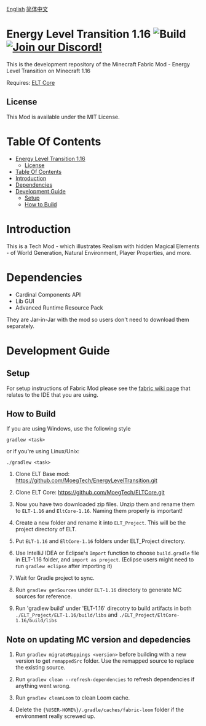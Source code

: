 [English](README.md)  [简体中文](README-zh_cn.md)

# Energy Level Transition 1.16 ![Build](https://github.com/MoegTech/EnergyLevelTransition/workflows/ELT%20Snapshot%20Build/badge.svg) [![Join our Discord!](https://img.shields.io/badge/Discord-Join%20Us-blue)](https://discord.gg/z7VUuT)

This is the development repository of the Minecraft Fabric Mod - Energy Level Transition on Minecraft 1.16

Requires: [ELT Core](https://github.com/MoegTech/ELTCore)

## License

This Mod is available under the MIT License. 

# Table Of Contents

- [Energy Level Transition 1.16](#energy-level-transition-116)
  - [License](#license)
- [Table Of Contents](#table-of-contents)
- [Introduction](#introduction)
- [Dependencies](#dependencies)
- [Development Guide](#development-guide)
  - [Setup](#setup)
  - [How to Build](#how-to-build)
  
# Introduction

This is a Tech Mod - which illustrates Realism with hidden Magical Elements - of World Generation, Natural Environment, Player Properties, and more. 

# Dependencies

- Cardinal Components API
- Lib GUI
- Advanced Runtime Resource Pack

They are Jar-in-Jar with the mod so users don't need to download them separately. 

# Development Guide

## Setup

For setup instructions of Fabric Mod please see the [fabric wiki page](https://fabricmc.net/wiki/tutorial:setup) that relates to the IDE that you are using.

## How to Build

If you are using Windows, use the following style

```gradlew <task>```

or if you're using Linux/Unix:

```./gradlew <task>```

1. Clone ELT Base mod: https://github.com/MoegTech/EnergyLevelTransition.git

2. Clone ELT Core: https://github.com/MoegTech/ELTCore.git

3. Now you have two downloaded zip files. Unzip them and rename them to `ELT-1.16` and `EltCore-1.16`. Naming them properly is important!

4. Create a new folder and rename it into `ELT_Project`. This will be the project directory of ELT. 

5. Put `ELT-1.16` and `EltCore-1.16` folders under ELT_Project directory. 

6. Use IntelliJ IDEA or Eclipse's `Import` function to choose `build.gradle` file in ELT-1.16 folder, and `import as project`. (Eclipse users might need to run `gradlew eclipse` after importing it) 

7. Wait for Gradle project to sync. 

8. Run `gradlew genSources` under `ELT-1.16` directory to generate MC sources for reference. 

9. Run 'gradlew build' under 'ELT-1.16' direcotry to build artifacts in both `./ELT_Project/ELT-1.16/build/libs` and `./ELT_Project/EltCore-1.16/build/libs`

## Note on updating MC version and depedencies

1. Run `gradlew migrateMappings <version>` before building with a new version to get `remappedSrc` folder. Use the remapped source to replace the existing source. 
 
2. Run `gradlew clean --refresh-dependencies` to refresh dependencies if anything went wrong.

3. Run `gradlew cleanLoom` to clean Loom cache. 

4. Delete the `{%USER-HOME%}/.gradle/caches/fabric-loom` folder if the environment really screwed up.
